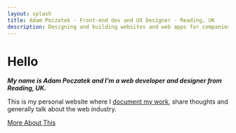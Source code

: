 ```yaml
---
layout: splash
title: Adam Poczatek - Front-end dev and UX Designer - Reading, UK
description: Designing and building websites and web apps for companies around the UK for over 10 years - currently a lead front-end developer at Majestic Wine
---
```


# Hello

***My name is Adam Poczatek and I’m a web developer and designer from Reading, UK.***

This is my personal website where I [document my work](/work/), share thoughts and generally talk about the web industry.

<a href="/about/" class="button button--primary" aria-label="Read more about Adam and this website">More About This</a>